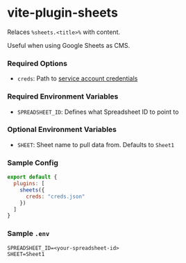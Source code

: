 # vite-plugin-sheets

Relaces `%sheets.<title>%` with content.

Useful when using Google Sheets as CMS.

### Required Options

- `creds`: Path to [service account credentials](https://console.cloud.google.com/iam-admin/serviceaccounts)

### Required Environment Variables

- `SPREADSHEET_ID`: Defines what Spreadsheet ID to point to

### Optional Environment Variables

- `SHEET`: Sheet name to pull data from. Defaults to `Sheet1`


### Sample Config

```js
export default {
  plugins: [
    sheets({
      creds: "creds.json"
    })
  ]
}
```

### Sample `.env`

```
SPREADSHEET_ID=<your-spreadsheet-id>
SHEET=Sheet1
```